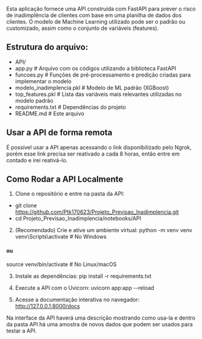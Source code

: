 Esta aplicação fornece uma API construída com FastAPI para prever o risco de inadimplência de clientes com base em uma planilha de dados dos clientes. O modelo de Machine Learning utilizado pode ser o padrão ou customizado, assim como o conjunto de variáveis (features).

## Estrutura do arquivo:
- API/ 
- app.py # Arquivo com os códigos utilizando a biblioteca FastAPI
- funcoes.py # Funções de pré-processamento e predição criadas para implementar o modelo
- modelo_inadimplencia.pkl # Modelo de ML padrão (XGBoost)
- top_features.pkl # Lista das variáveis mais relevantes utilizadas no modelo padrão 
- requirements.txt # Dependências do projeto
- README.md # Este arquivo

## Usar a API de forma remota
É possível usar a API apenas acessando o link disponibilizado pelo Ngrok, porém esse link precisa ser reativado a cada 8 horas, então entre em contado e irei reativá-lo.

## Como Rodar a API Localmente
1. Clone o repositório e entre na pasta da API:
- git clone https://github.com/Ptk170623/Projeto_Previsao_Inadimplencia.git
- cd Projeto_Previsao_Inadimplencia/notebooks/API

2. (Recomendado) Crie e ative um ambiente virtual:
python -m venv venv
venv\Scripts\activate   # No Windows
#### ou
source venv/bin/activate  # No Linux/macOS

3. Instale as dependências:
pip install -r requirements.txt

4. Execute a API com o Uvicorn:
uvicorn app:app --reload

5. Acesse a documentação interativa no navegador:
http://127.0.0.1:8000/docs

Na interface da API haverá uma descrição mostrando como usa-la e dentro da pasta API há uma amostra de novos dados que podem ser usados para testar a API.

